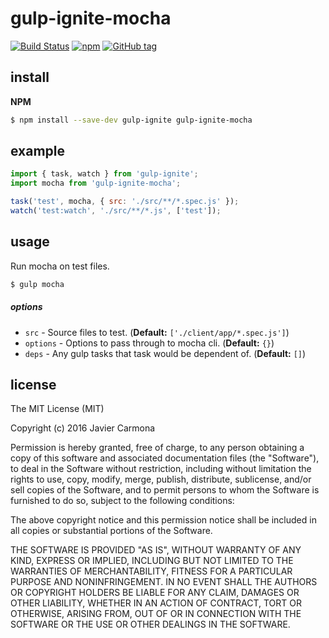 # gulp-ignite-mocha

[![Build Status](https://travis-ci.org/jscarmona/gulp-ignite-mocha.svg?branch=master)](https://travis-ci.org/jscarmona/gulp-ignite-mocha)
[![npm](https://img.shields.io/npm/dt/gulp-ignite-mocha.svg?maxAge=2592000)]()
[![GitHub tag](https://img.shields.io/github/release/jscarmona/gulp-ignite-mocha.svg?maxAge=2592000)]()

## install

**NPM**

```bash
$ npm install --save-dev gulp-ignite gulp-ignite-mocha
```

## example

```js
import { task, watch } from 'gulp-ignite';
import mocha from 'gulp-ignite-mocha';

task('test', mocha, { src: './src/**/*.spec.js' });
watch('test:watch', './src/**/*.js', ['test']);
```

## usage

Run mocha on test files.

```bash
$ gulp mocha
```

##### options
- `src` - Source files to test. (**Default:** `['./client/app/*.spec.js']`)
- `options` - Options to pass through to mocha cli. (**Default:** `{}`)
- `deps` - Any gulp tasks that task would be dependent of. (**Default:** `[]`)

## license

The MIT License (MIT)

Copyright (c) 2016 Javier Carmona

Permission is hereby granted, free of charge, to any person obtaining a copy
of this software and associated documentation files (the "Software"), to deal
in the Software without restriction, including without limitation the rights
to use, copy, modify, merge, publish, distribute, sublicense, and/or sell
copies of the Software, and to permit persons to whom the Software is
furnished to do so, subject to the following conditions:

The above copyright notice and this permission notice shall be included in
all copies or substantial portions of the Software.

THE SOFTWARE IS PROVIDED "AS IS", WITHOUT WARRANTY OF ANY KIND, EXPRESS OR
IMPLIED, INCLUDING BUT NOT LIMITED TO THE WARRANTIES OF MERCHANTABILITY,
FITNESS FOR A PARTICULAR PURPOSE AND NONINFRINGEMENT. IN NO EVENT SHALL THE
AUTHORS OR COPYRIGHT HOLDERS BE LIABLE FOR ANY CLAIM, DAMAGES OR OTHER
LIABILITY, WHETHER IN AN ACTION OF CONTRACT, TORT OR OTHERWISE, ARISING FROM,
OUT OF OR IN CONNECTION WITH THE SOFTWARE OR THE USE OR OTHER DEALINGS IN
THE SOFTWARE.
